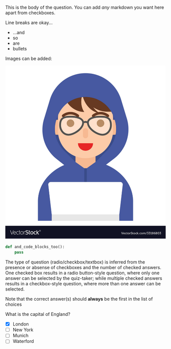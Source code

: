 This is the body of the question. You can add _any_ markdown you want here apart from checkboxes.

Line breaks are okay...

- ...and
- so
- are
- bullets

Images can be added:

![](img/01.jpg)

```py
def and_code_blocks_too():
    pass
```

The type of question (radio/checkbox/textbox) is inferred from the presence or absense of checkboxes and the number of checked answers. One checked box results in a radio button-style question, where only one answer can be selected by the quiz-taker; while multiple checked answers results in a checkbox-style question, where more than one answer can be selected.

Note that the correct answer(s) should **always** be the first in the list of choices

What is the capital of England?

- [x] London
- [ ] New York
- [ ] Munich
- [ ] Waterford
